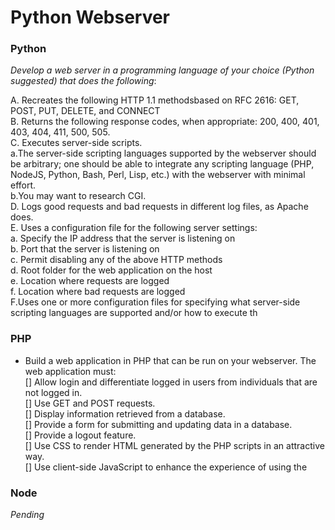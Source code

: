 # Python Webserver
### Python

_Develop a web server in a programming language of your choice (Python suggested) that does the following_:   

A. Recreates the following HTTP 1.1 methodsbased on RFC 2616: GET, POST, PUT, DELETE, and CONNECT   
B. Returns the following response codes, when appropriate: 200, 400, 401, 403, 404, 411, 500, 505.   
C. Executes server-side scripts.   
  a.The server-side scripting languages supported by the webserver should be arbitrary; one should be able to integrate any scripting language (PHP, NodeJS, Python, Bash, Perl, Lisp, etc.) with the webserver with minimal effort.    
  b.You may want to research CGI.   
D. Logs good requests and bad requests in different log files, as Apache does.   
E. Uses a configuration file for the following server settings:   
  a. Specify the IP address that the server is listening on   
  b. Port that the server is listening on   
  c. Permit disabling any of the above HTTP methods   
  d. Root folder for the web application on the host   
  e. Location where requests are logged   
  f. Location where bad requests are logged   
F.Uses one or more configuration files for specifying what server-side scripting languages are supported and/or how to execute th   

### PHP
+ Build a web application in PHP that can be run on your webserver. The web application must:   
  [] Allow login and differentiate logged in users from individuals that are not logged in.   
  [] Use GET and POST requests.   
  [] Display information retrieved from a database.   
  [] Provide a form for submitting and updating data in a database.   
  [] Provide a logout feature.   
  [] Use CSS to render HTML generated by the PHP scripts in an attractive way.   
  [] Use client-side JavaScript to enhance the experience of using the   


### Node
_Pending_
